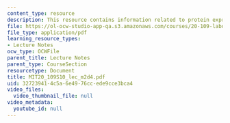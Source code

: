 ```yaml
---
content_type: resource
description: This resource contains information related to protein expression.
file: https://ol-ocw-studio-app-qa.s3.amazonaws.com/courses/20-109-laboratory-fundamentals-in-biological-engineering-spring-2010/327239414c5a6e4976ccede9cce3bca4_MIT20_109S10_lec_m2d4.pdf
file_type: application/pdf
learning_resource_types:
- Lecture Notes
ocw_type: OCWFile
parent_title: Lecture Notes
parent_type: CourseSection
resourcetype: Document
title: MIT20_109S10_lec_m2d4.pdf
uid: 32723941-4c5a-6e49-76cc-ede9cce3bca4
video_files:
  video_thumbnail_file: null
video_metadata:
  youtube_id: null
---
```

